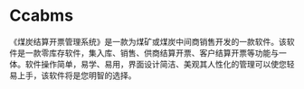 # Ccabms
 《煤炭结算开票管理系统》是一款为煤矿或煤炭中间商销售开发的一款软件。该软件是一款零库存软件，集入库、销售、供商结算开票、客户结算开票等功能与一体。软件操作简单，易学、易用，界面设计简洁、美观其人性化的管理可以使您轻易上手，该软件将是您明智的选择。
